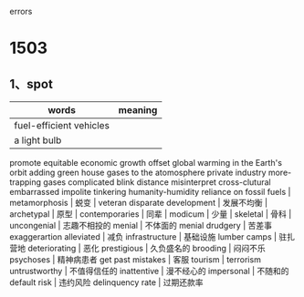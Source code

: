errors

# 1503
## 1、spot 
|  words  |  meaning  | 
| --- | --- | 
| fuel-efficient vehicles  
| a light bulb 
promote equitable economic growth
offset global warming
in the Earth's orbit
adding green house gases to the atomosphere
private industry
more-trapping gases
complicated
blink
distance
misinterpret
cross-clutural
embarrassed
impolite
tinkering
humanity-humidity
reliance on fossil fuels
| metamorphosis  | 蜕变 | 
veteran
disparate development | 发展不均衡
| archetypal | 原型 | 
contemporaries | 同辈 |
modicum | 少量 | 
skeletal | 骨科 | 
uncongenial | 志趣不相投的
menial | 不体面的
menial drudgery | 苦差事 
exaggerartion
alleviated | 减负
infrastructure | 基础设施 
lumber camps  | 驻扎营地 
deteriorating | 恶化 
prestigious | 久负盛名的
brooding | 闷闷不乐
psychoses | 精神病患者
get past mistakes | 客服
tourism | terrorism 
untrustworthy | 不值得信任的
inattentive | 漫不经心的
impersonal  | 不随和的
default risk  | 违约风险
delinquency rate | 过期还款率






















 




